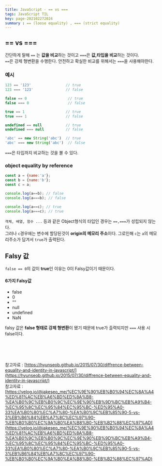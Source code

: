 ```yaml
---
title: JavaScript - == vs ===
tags: JavaScript TIL
key: page-202102272024
summary : == (loose equality) , === (strict equality)
---
```


## == vs ===
간단하게 말해 `==` 는 **값을 비교**하는 것이고 `===`은 **값,타입을 비교**하는 것이다. <br/>
`==`은 강제 형변환을 수행한다. 안전하고 확실한 비교를 위해서는 `===`을 사용해야한다. <br/>

### 예시
```javascript
123 == '123'                // true
123 === '123'               // false

false == 0                   // true
false === 0                  // false

true == 1                   // true
true === 1                  // false

undefined == null           // true
undefined === null          // false

'abc' == new String('abc')  // true
'abc' === new String('abc')  // false
```
`===`은 타입까지 비교하는 것을 볼 수 있다.

### object equality by reference
```javascript
const a = {name:'a'};
const b = {name:'b'};
const c = a;

console.log(a==b); // false
console.log(a===b); // false

console.log(a==c); // true
console.log(a===c); // true
```
```객체, 배열, 함수 ...``` 등과 같은 Object형식의 타입인 경우는 `==,===`가 성립되지 않는다. <br/>
그러나 `c`경우에는 변수에 할당된것이 **origin의 메모리 주소**이다. 그로인해 `c`는 `a`의 메모리주소가 담겨서 `true`가 출력된다. <br/>

## Falsy 값
`false == 0`의 값이 **true**인 이유는 0이 Falsy값이기 때문이다.
#### 6가지 Falsy값
- false
- 0
- ""
- null
- undefined
- NaN

falsy 값은 **false 형태로 강제 형변환**이 됐기 때문에 true가 출력되지만 `===` 사용 시 false이다.

<br/><br/><br/><br/>
참고자료 : [https://hyunseob.github.io/2015/07/30/diffrence-between-equality-and-identity-in-javascript/](https://hyunseob.github.io/2015/07/30/diffrence-between-equality-and-identity-in-javascript/) <br/>
참고자료 : [https://velog.io/@jakeseo_me/%EC%9E%90%EB%B0%94%EC%8A%A4%ED%81%AC%EB%A6%BD%ED%8A%B8-%EA%B0%9C%EB%B0%9C%EC%9E%90%EB%9D%BC%EB%A9%B4-%EC%95%8C%EC%95%84%EC%95%BC-%ED%95%A0-33%EA%B0%80%EC%A7%80-%EA%B0%9C%EB%85%90-5-vs-3%EB%B6%84%EB%A7%8C%EC%97%90-%EB%B0%B0%EC%9A%B0%EA%B8%B0-%EB%B2%88%EC%97%AD](https://velog.io/@jakeseo_me/%EC%9E%90%EB%B0%94%EC%8A%A4%ED%81%AC%EB%A6%BD%ED%8A%B8-%EA%B0%9C%EB%B0%9C%EC%9E%90%EB%9D%BC%EB%A9%B4-%EC%95%8C%EC%95%84%EC%95%BC-%ED%95%A0-33%EA%B0%80%EC%A7%80-%EA%B0%9C%EB%85%90-5-vs-3%EB%B6%84%EB%A7%8C%EC%97%90-%EB%B0%B0%EC%9A%B0%EA%B8%B0-%EB%B2%88%EC%97%AD) <br/>
<br/>
<br/>
